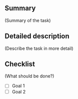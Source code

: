 ## Summary

(Summary of the task)


## Detailed description

(Describe the task in more detail)


## Checklist

(What should be done?)

- [ ] Goal 1
- [ ] Goal 2
